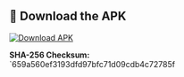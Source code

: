 ## 📱 Download the APK

[![Download APK](https://img.shields.io/badge/Download-Voice_Assistant-v1.0-green?style=for-the-badge)](https://github.com/Inzamamul-huq/voice-assistant/releases/download/v1.0/voice.assistant.apk)

**SHA-256 Checksum:**  
`659a560ef3193dfd97bfc71d09cdb4c72785f
